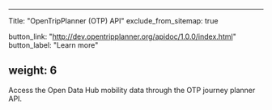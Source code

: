 

---
Title: "OpenTripPlanner (OTP) API"
exclude_from_sitemap: true

button_link: "http://dev.opentripplanner.org/apidoc/1.0.0/index.html"
button_label: "Learn more"

weight: 6
---

Access the Open Data Hub mobility data through the OTP journey planner API.​

